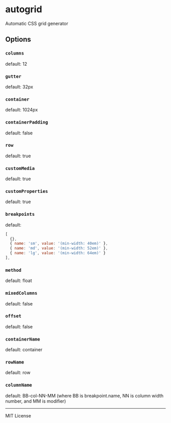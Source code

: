 # autogrid

Automatic CSS grid generator

<!--
```bash
npm install autogrid
```

```js
var fs = require('fs');
var autogrid = require('autogrid');
var css = autogrid({
  columns: 16,
  gutter: '20px',
  container: '960px'
});
fs.writeFileSync('grid.css', css);
```

-->

## Options

### `columns`
default: 12

### `gutter`
default: 32px

### `container`
default: 1024px

### `containerPadding`
default: false

### `row`
default: true

### `customMedia`
default: true

### `customProperties`
default: true

### `breakpoints`

default:
```js
[
  {},
  { name: 'sm', value: '(min-width: 40em)' },
  { name: 'md', value: '(min-width: 52em)' },
  { name: 'lg', value: '(min-width: 64em)' }
],
```

### `method`
default: float

### `mixedColumns`
default: false

### `offset`
default: false

### `containerName`
default: container

### `rowName`
default: row

### `columnName`
default: BB-col-NN-MM
(where BB is breakpoint.name, NN is column width number, and MM is modifier)

---

MIT License

